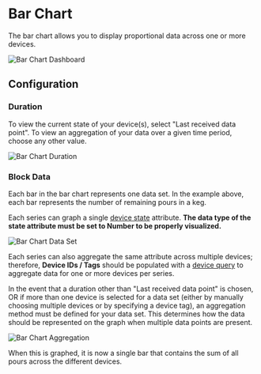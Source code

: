 # Bar Chart

The bar chart allows you to display proportional data across one or more devices.

![Bar Chart Dashboard](/images/dashboards/bar-chart-example.png "Bar Chart Dashboard")

## Configuration

### Duration

To view the current state of your device(s), select "Last received data point". To view an aggregation of your data over a given time period, choose any other value.

![Bar Chart Duration](/images/dashboards/bar-chart-duration.png "Bar Chart Duration")

### Block Data

Each bar in the bar chart represents one data set. In the example above, each bar represents the number of remaining pours in a keg.

Each series can graph a single [device state](/devices/state/) attribute. **The data type of the state attribute must be set to Number to be properly visualized.**

![Bar Chart Data Set](/images/dashboards/bar-chart-data-set.png "Bar Chart Data Set")

Each series can also aggregate the same attribute across multiple devices; therefore, **Device IDs / Tags** should be populated with a [device query](/devices/device-queries/) to aggregate data for one or more devices per series.

In the event that a duration other than "Last received data point" is chosen, OR if more than one device is selected for a data set (either by manually choosing multiple devices or by specifying a device tag), an aggregation method must be defined for your data set. This determines how the data should be represented on the graph when multiple data points are present.

![Bar Chart Aggregation](/images/dashboards/bar-chart-aggregation.png "Bar Chart Aggregation")

When this is graphed, it is now a single bar that contains the sum of all pours across the different devices.
